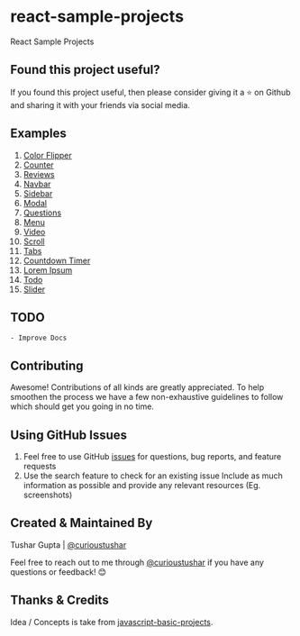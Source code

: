 # react-sample-projects
React Sample Projects

## Found this project useful?

If you found this project useful, then please consider giving it a ⭐️ on Github and sharing it with your friends via social media.

## Examples

01. [Color Flipper](./color-flipper)
02. [Counter](./counter)
03. [Reviews](./reviews)
04. [Navbar](./navbar)
05. [Sidebar](./sidebar)
06. [Modal](./modal)
07. [Questions](./questions)
08. [Menu](./menu)
09. [Video](./video)
10. [Scroll](./scroll)
11. [Tabs](./tabs)
12. [Countdown Timer](./countdown-timer)
13. [Lorem Ipsum](./lorem-ipsum)
14. [Todo](./todo)
15. [Slider](./slider)

## TODO

    - Improve Docs

## Contributing

Awesome! Contributions of all kinds are greatly appreciated. To help smoothen the process we have a few non-exhaustive guidelines to follow which should get you going in no time.

## Using GitHub Issues

1. Feel free to use GitHub [issues](https://github.com/curioustushar/react-sample-projects/issues) for questions, bug reports, and feature requests
2. Use the search feature to check for an existing issue Include as much information as possible and provide any relevant resources (Eg. screenshots)

## Created & Maintained By

Tushar Gupta | [@curioustushar](https://twitter.com/curioustushar)

Feel free to reach out to me through [@curioustushar](https://twitter.com/curioustushar) if you have any questions or feedback! 😊

## Thanks & Credits

Idea / Concepts is take from [javascript-basic-projects](https://github.com/john-smilga/javascript-basic-projects).